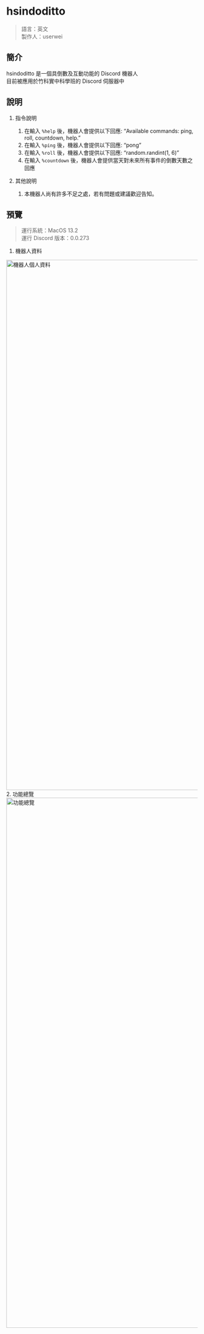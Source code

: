 # hsindoditto
> 語言：英文  
> 製作人：userwei

## 簡介
hsindoditto 是一個具倒數及互動功能的 Discord 機器人  
目前被應用於竹科實中科學班的 Discord 伺服器中

## 說明
1. 指令說明
    1. 在輸入 `%help` 後，機器人會提供以下回應: “Available commands: ping, roll, countdown, help.”
    2. 在輸入 `%ping` 後，機器人會提供以下回應: “pong”
    3. 在輸入 `%roll` 後，機器人會提供以下回應: “random.randint(1, 6)”
    4. 在輸入 `%countdown` 後，機器人會提供當天對未來所有事件的倒數天數之回應
    
2. 其他說明
    1. 本機器人尚有許多不足之處，若有問題或建議歡迎告知。

## 預覽
> 運行系統：MacOS 13.2  
> 運行 Discord 版本：0.0.273
1. 機器人資料  
<img width="1392" alt="機器人個人資料" src="https://user-images.githubusercontent.com/70355885/226312487-bd935f98-6d4a-4820-a988-c91076e0c39d.png">
2. 功能總覽  
<img width="1392" alt="功能總覽" src="https://user-images.githubusercontent.com/70355885/226312526-2bf3d27f-8163-41e2-944a-4cc75990c305.png"> 

